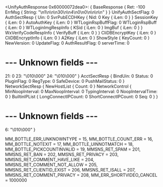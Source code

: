 
<UnifyAuthResponse 0x60000072dea0>: {
BaseResponse {
Ret: -100
ErrMsg {
String: "<e>\n<ShowType>1</ShowType>\n<Content><![CDATA[登录出现错误，请你重新登录。]]></Content>\n<Url><![CDATA[]]></Url>\n<DispSec>30</DispSec>\n<Title><![CDATA[]]></Title>\n<Action>4</Action>\n<DelayConnSec>0</DelayConnSec>\n<Countdown>0</Countdown>\n<Ok><![CDATA[]]></Ok>\n<Cancel><![CDATA[]]></Cancel>\n</e>\n"
}
}
UnifyAuthSectFlag: 0
AuthSectResp {
Uin: 0
SvrPubECDHKey {
Nid: 0
Key {
iLen: 0
}
}
SessionKey {
iLen: 0
}
AutoAuthKey {
iLen: 0
}
WTLoginRspBuffFlag: 0
WTLoginRspBuff {
iLen: 0
}
WTLoginImgRespInfo {
KSid {
iLen: 0
}
ImgBuf {
iLen: 0
}
}
WxVerifyCodeRespInfo {
VerifyBuff {
iLen: 0
}
}
CliDBEncryptKey {
iLen: 0
}
CliDBEncryptInfo {
iLen: 0
}
A2Key {
iLen: 0
}
ShowStyle {
KeyCount: 0
}
NewVersion: 0
UpdateFlag: 0
AuthResultFlag: 0
serverTime: 0
# --- Unknown fields ---
21: 0
23: "\010\000"
24: "\010\000"
}
AcctSectResp {
BindUin: 0
Status: 0
PluginFlag: 0
RegType: 0
SafeDevice: 0
PushMailStatus: 0
}
NetworkSectResp {
NewHostList {
Count: 0
}
NetworkControl {
MinNoopInterval: 0
MaxNoopInterval: 0
TypingInterval: 0
NoopIntervalTime: 0
}
BuiltinIPList {
LongConnectIPCount: 0
ShortConnectIPCount: 0
Seq: 0
}
}
# --- Unknown fields ---
6: "\010\000"
}

MM_BOTTLE_ERR_UNKNOWNTYPE = 15,
MM_BOTTLE_COUNT_ERR = 16,
MM_BOTTLE_NOTEXIT = 17,
MM_BOTTLE_UINNOTMATCH = 18,
MM_BOTTLE_PICKCOUNTINVALID = 19,
MMSNS_RET_SPAM = 201,
MMSNS_RET_BAN = 202,
MMSNS_RET_PRIVACY = 203,
MMSNS_RET_COMMENT_HAVE_LIKE = 204,
MMSNS_RET_COMMENT_NOT_ALLOW = 205,
MMSNS_RET_CLIENTID_EXIST = 206,
MMSNS_RET_ISALL = 207,
MMSNS_RET_COMMENT_PRIVACY = 208,
MM_ERR_SHORTVIDEO_CANCEL = 1000000
